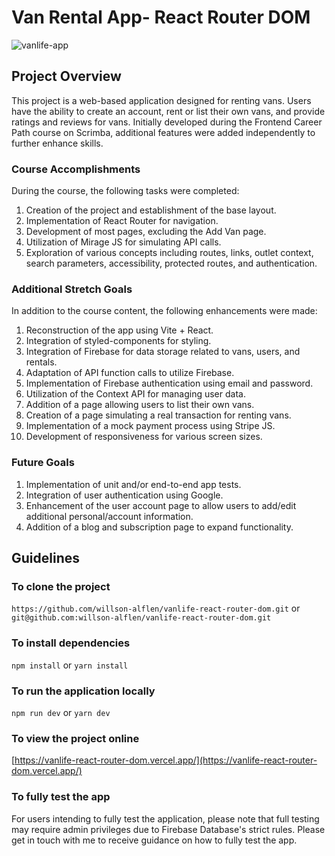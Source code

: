 # Van Rental App- React Router DOM

![vanlife-app](https://github.com/willson-alflen/ebac_food/assets/87523872/0f8aebb3-5165-4722-b5d2-889bb74ec3cf)

## Project Overview
This project is a web-based application designed for renting vans. Users have the ability to create an account, rent or list their own vans, and provide ratings and reviews for vans. Initially developed during the Frontend Career Path course on Scrimba, additional features were added independently to further enhance skills.


### Course Accomplishments
During the course, the following tasks were completed:

1) Creation of the project and establishment of the base layout.
2) Implementation of React Router for navigation.
3) Development of most pages, excluding the Add Van page.
4) Utilization of Mirage JS for simulating API calls.
5) Exploration of various concepts including routes, links, outlet context, search parameters, accessibility, protected routes, and authentication.

### Additional Stretch Goals
In addition to the course content, the following enhancements were made:

1) Reconstruction of the app using Vite + React.
2) Integration of styled-components for styling.
3) Integration of Firebase for data storage related to vans, users, and rentals.
4) Adaptation of API function calls to utilize Firebase.
5) Implementation of Firebase authentication using email and password.
6) Utilization of the Context API for managing user data.
7) Addition of a page allowing users to list their own vans.
8) Creation of a page simulating a real transaction for renting vans.
9) Implementation of a mock payment process using Stripe JS.
10) Development of responsiveness for various screen sizes.

### Future Goals
1) Implementation of unit and/or end-to-end app tests.
2) Integration of user authentication using Google.
3) Enhancement of the user account page to allow users to add/edit additional personal/account information.
4) Addition of a blog and subscription page to expand functionality.

## Guidelines
### To clone the project
`https://github.com/willson-alflen/vanlife-react-router-dom.git` or <br />
`git@github.com:willson-alflen/vanlife-react-router-dom.git`

### To install dependencies
`npm install` or `yarn install`

### To run the application locally
`npm run dev` or `yarn dev`

### To view the project online
 [https://vanlife-react-router-dom.vercel.app/](https://vanlife-react-router-dom.vercel.app/)

### To fully test the app
For users intending to fully test the application, please note that full testing may require admin privileges due to Firebase Database's strict rules. Please get in touch with me to receive guidance on how to fully test the app.

